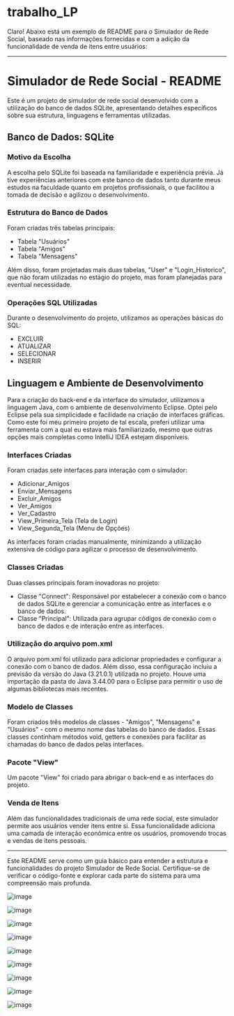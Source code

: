 # trabalho_LP

Claro! Abaixo está um exemplo de README para o Simulador de Rede Social, baseado nas informações fornecidas e com a adição da funcionalidade de venda de itens entre usuários:

---

# Simulador de Rede Social - README

Este é um projeto de simulador de rede social desenvolvido com a utilização do banco de dados SQLite, apresentando detalhes específicos sobre sua estrutura, linguagens e ferramentas utilizadas.

## Banco de Dados: SQLite

### Motivo da Escolha
A escolha pelo SQLite foi baseada na familiaridade e experiência prévia. Já tive experiências anteriores com este banco de dados tanto durante meus estudos na faculdade quanto em projetos profissionais, o que facilitou a tomada de decisão e agilizou o desenvolvimento.

### Estrutura do Banco de Dados
Foram criadas três tabelas principais:
- Tabela "Usuários"
- Tabela "Amigos"
- Tabela "Mensagens"

Além disso, foram projetadas mais duas tabelas, "User" e "Login_Historico", que não foram utilizadas no estágio do projeto, mas foram planejadas para eventual necessidade.

### Operações SQL Utilizadas
Durante o desenvolvimento do projeto, utilizamos as operações básicas do SQL:
- EXCLUIR
- ATUALIZAR
- SELECIONAR
- INSERIR

## Linguagem e Ambiente de Desenvolvimento
Para a criação do back-end e da interface do simulador, utilizamos a linguagem Java, com o ambiente de desenvolvimento Eclipse. Optei pelo Eclipse pela sua simplicidade e facilidade na criação de interfaces gráficas. Como este foi meu primeiro projeto de tal escala, preferi utilizar uma ferramenta com a qual eu estava mais familiarizado, mesmo que outras opções mais completas como IntelliJ IDEA estejam disponíveis.

### Interfaces Criadas
Foram criadas sete interfaces para interação com o simulador:
- Adicionar_Amigos
- Enviar_Mensagens
- Excluir_Amigos
- Ver_Amigos
- Ver_Cadastro
- View_Primeira_Tela (Tela de Login)
- View_Segunda_Tela (Menu de Opções)

As interfaces foram criadas manualmente, minimizando a utilização extensiva de código para agilizar o processo de desenvolvimento.

### Classes Criadas
Duas classes principais foram inovadoras no projeto:
- Classe "Connect": Responsável por estabelecer a conexão com o banco de dados SQLite e gerenciar a comunicação entre as interfaces e o banco de dados.
- Classe "Principal": Utilizada para agrupar códigos de conexão com o banco de dados e de interação entre as interfaces.

### Utilização do arquivo pom.xml
O arquivo pom.xml foi utilizado para adicionar propriedades e configurar a conexão com o banco de dados. Além disso, essa configuração incluiu a previsão da versão do Java (3.21.0.1) utilizada no projeto. Houve uma importação da pasta do Java 3.44.00 para o Eclipse para permitir o uso de algumas bibliotecas mais recentes.

### Modelo de Classes
Foram criados três modelos de classes - "Amigos", "Mensagens" e "Usuários" - com o mesmo nome das tabelas do banco de dados. Essas classes continham métodos void, getters e conexões para facilitar as chamadas do banco de dados pelas interfaces.

### Pacote "View"
Um pacote "View" foi criado para abrigar o back-end e as interfaces do projeto.

### Venda de Itens
Além das funcionalidades tradicionais de uma rede social, este simulador permite aos usuários vender itens entre si. Essa funcionalidade adiciona uma camada de interação econômica entre os usuários, promovendo trocas e vendas de itens pessoais.

---

Este README serve como um guia básico para entender a estrutura e funcionalidades do projeto Simulador de Rede Social. Certifique-se de verificar o código-fonte e explorar cada parte do sistema para uma compreensão mais profunda.



![image](https://github.com/plinnionascimento/trabalho_LP/assets/151463456/10fbe7fc-3d44-4755-98ce-8776445b0baf)



![image](https://github.com/plinnionascimento/trabalho_LP/assets/151463456/ed1063dd-e17d-43bb-b21d-c9f335cadc80)



![image](https://github.com/plinnionascimento/trabalho_LP/assets/151463456/576ba32f-c559-462a-95df-80a0e49e8c89)

![image](https://github.com/plinnionascimento/trabalho_LP/assets/151463456/fdcbd863-4c0f-4ad9-bae8-78289db30fcb)



![image](https://github.com/plinnionascimento/trabalho_LP/assets/151463456/e598dde5-7617-471d-8444-9107bc8833c8)



![image](https://github.com/plinnionascimento/trabalho_LP/assets/151463456/5e8dd24e-ab7b-424e-aaab-b21dc8f78770)



![image](https://github.com/plinnionascimento/trabalho_LP/assets/151463456/e8871680-bbf4-405f-b084-0631a2237502)

![image](https://github.com/plinnionascimento/trabalho_LP/assets/151463456/52baf8c3-bf0a-4266-acc5-fa47881a4f27)

![image](https://github.com/plinnionascimento/trabalho_LP/assets/151463456/1435f2f5-67bc-4622-a84a-67205aa7d6ae)







